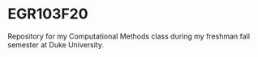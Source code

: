 # EGR103F20

Repository for my Computational Methods class during my freshman fall semester at Duke University.
